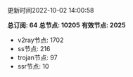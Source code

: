 更新时间2022-10-02 14:00:58

**总订阅: 64**
**总节点: 10205**
**有效节点: 2025**
- v2ray节点: 1702
- ss节点: 216
- trojan节点: 97
- ssr节点: 10
